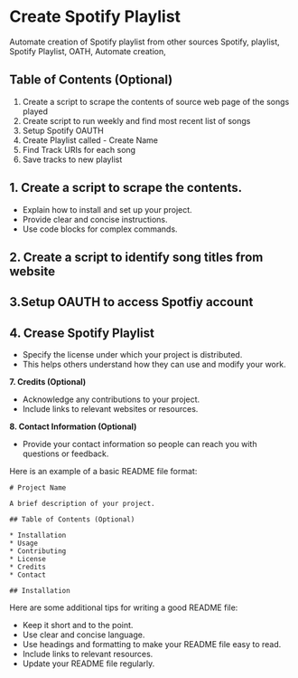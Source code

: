 # Create Spotify Playlist 
Automate creation of Spotify playlist from other sources
Spotify, playlist, Spotify Playlist, OATH, Automate creation,

## Table of Contents (Optional)
1. Create a script to scrape the contents of source web page of the songs played
2. Create script to run weekly and find most recent list of songs
3. Setup Spotify OAUTH
4. Create Playlist called - Create Name
5. Find Track URIs for each song
6. Save tracks to new playlist 

## 1. Create a script to scrape the contents. 
* Explain how to install and set up your project.
* Provide clear and concise instructions.
* Use code blocks for complex commands.

## 2. Create a script to identify song titles from website 


## 3.Setup OAUTH to access Spotfiy account


## 4. Crease Spotify Playlist

* Specify the license under which your project is distributed.
* This helps others understand how they can use and modify your work.

**7. Credits (Optional)**

* Acknowledge any contributions to your project.
* Include links to relevant websites or resources.

**8. Contact Information (Optional)**

* Provide your contact information so people can reach you with questions or feedback.

Here is an example of a basic README file format:

```
# Project Name

A brief description of your project.

## Table of Contents (Optional)

* Installation
* Usage
* Contributing
* License
* Credits
* Contact

## Installation

```

Here are some additional tips for writing a good README file:

* Keep it short and to the point.
* Use clear and concise language.
* Use headings and formatting to make your README file easy to read.
* Include links to relevant resources.
* Update your README file regularly.


